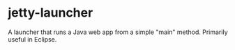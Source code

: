 jetty-launcher
==============

A launcher that runs a Java web app from a simple "main" method. Primarily useful in Eclipse.
